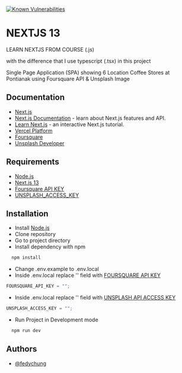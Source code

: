 [![Known Vulnerabilities](https://snyk.io/test/github/FEDYCHUNG/discovery-coffee-stores.git/badge.svg)](https://snyk.io/test/github/FEDYCHUNG/discovery-coffee-stores.git)

# NEXTJS 13

LEARN NEXTJS FROM COURSE (.js)

with the difference that I use typescript (.tsx) in this project

Single Page Application (SPA) showing 6 Location Coffee Stores at Pontianak using Foursquare API & Unsplash Image

## Documentation

- [Next.js](https://nextjs.org/)
- [Next.js Documentation](https://nextjs.org/docs) - learn about Next.js features and API.
- [Learn Next.js](https://nextjs.org/learn) - an interactive Next.js tutorial.
- [Vercel Platform](https://vercel.com/new?utm_medium=default-template&filter=next.js&utm_source=create-next-app&utm_campaign=create-next-app-readme)
- [Foursquare](https://location.foursquare.com/developer/reference/place-search)
- [Unsplash Developer](https://unsplash.com/documentation)

## Requirements

- [Node.js](https://nodejs.org/en/download/)
- [Next.js 13](https://nextjs.org/)
- [Foursquare API KEY](https://location.foursquare.com/developer/)
- [UNSPLASH_ACCESS_KEY](https://unsplash.com/developers)

## Installation

- Install [Node.js](https://nodejs.org/en/download/)
- Clone repository
- Go to project directory
- Install dependency with npm

```bash
  npm install
```

- Change .env.example to .env.local
- Inside .env.local replace '' field with [FOURSQUARE API KEY](https://location.foursquare.com/developer/)

```typescript
FOURSQUARE_API_KEY = "";
```

- Inside .env.local replace '' field with [UNSPLASH API ACCESS KEY](https://unsplash.com/developers)

```typescript
UNSPLASH_ACCESS_KEY = "";
```

- Run Project in Development mode

```bash
  npm run dev
```

## Authors

- [@fedychung](https://github.com/FEDYCHUNG)
